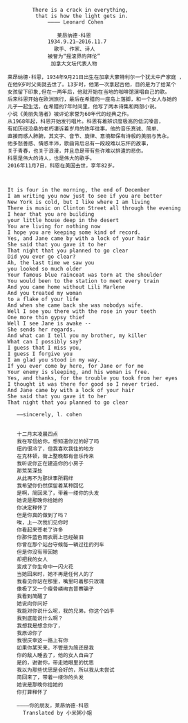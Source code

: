                        
                       
                 There is a crack in everything,
                  that is how the light gets in.
                      ———— Leonard Cohen
                              
                         莱昂纳德·科恩
                      1934.9.21—2016.11.7
                        歌手、作家、诗人
                      被誉为“摇滚界的拜伦”
                       加拿大文坛代表人物
                              
         莱昂纳德·科恩，1934年9月21日出生在加拿大蒙特利尔一个犹太中产家庭 ，
         在他9岁时父亲就去世了。13岁时，他第一次拿起吉他，目的是为了给某个
         女孩留下印象,但在一两年后，他就开始在当地的咖啡馆演唱自己的歌。
         后来科恩开始在欧洲旅行，最后在希腊的一座岛上落脚，和一个女人与她的
         儿子一起生活。在希腊的7年时间里，他写了两本诗集和两部小说。
         小说《美丽失落者》被评论家誉为60年代的经典之作。
         从1968年起，科恩开始发行唱片。科恩有着辨识度极高的低沉嗓音，
         有如历经沧桑的老朽凄诉着岁月的陈年往事。他的音乐真诚、简单、
         直接而感人肺腑，其文字、音节、旋律、意境都保有诗般的美丽与隽永。
         他多愁善感、情感丰沛，歌曲背后总有一段段难以忘怀的故事，
         关于青春，也关于浪漫，并且总是带有些许难以排遣的悲伤。
         科恩是伟大的诗人，也是伟大的歌手。
         2016年11月7日，科恩在美国去世，享年82岁。

   
                                                              
         It is four in the morning, the end of December          
         I am writing you now just to see if you are better       
         New York is cold, but I like where I am living          
         There is music on Clinton Street all through the evening
         I hear that you are building                            
         your little house deep in the desert                   
         You are living for nothing now                          
         I hope you are keeping some kind of record.             
         Yes, and Jane came by with a lock of your hair         
         She said that you gave it to her                       
         That night that you planned to go clear                
         Did you ever go clear?                                 
         Ah, the last time we saw you                           
         you looked so much older                               
         Your famous blue raincoat was torn at the shoulder     
         You would been to the station to meet every train          
         And you came home without Lili Marlene                 
         And you treated my woman                               
         to a flake of your life                               
         And when she came back she was nobodys wife.          
         Well I see you there with the rose in your teeth       
         One more thin gypsy thief                             
         Well I see Jane is awake --                             
         She sends her regards.                                 
         And what can I tell you my brother, my killer         
         What can I possibly say?                               
         I guess that I miss you,                               
         I guess I forgive you                                 
         I am glad you stood in my way.                          
         If you ever come by here, for Jane or for me           
         Your enemy is sleeping, and his woman is free.         
         Yes, and thanks, for the trouble you took from her eyes
         I thought it was there for good so I never tried.      
         And Jane came by with a lock of your hair              
         She said that you gave it to her                       
         That night that you planned to go clear                

            ——sincerely, l. cohen                                    
                                                              

            十二月末凌晨四点
            我在写信给你，想知道你过的好了吗
            纽约很冷了，但我喜欢我住的地方
            在克林顿，街上整晚都有音乐传来
            我听说你正在建造你的小房子
            那荒芜深处
            从此再不为那世事所羁绊
            我希望你仍然保留着某种回忆
            是啊，简回来了，带着一缕你的头发
            她说是那晚你给她的
            你决定释怀了
            但是你真的做到了吗？
            唉，上一次我们见你时
            你看起来苍老了许多
            你那件蓝色雨衣肩上已经破旧
            你曾在那个站台守候每一辆过往的列车
            但是你没有带回她
            却把我的女人
            变成了你生命中一闪火花
            当她回来时，她不再是任何人的了
            我看见你站在那里，嘴里叼着那只玫瑰
            像极了又一个瘦骨嶙峋吉普赛骗子
            我看到简醒了
            她说向你问好
            我能对你说什么呢，我的兄弟，你这个凶手
            我到底能说什么啊？
            我想我是想念你了，
            我原谅你了
            我很庆幸这一路上有你
            如果你某天来，不管是为简还是我
            你的敌人睡去了，他的女人自由了
            是的，谢谢你，带走她眼里的忧思
            我以为那些忧思是会好的，所以我从未尝试
            简回来了，带着一缕你的头发
            她说是那晚你给她的
            你打算释怀了

            ————你的朋友，莱昂纳德·科恩
              Translated by 小米粥小姐

